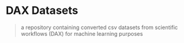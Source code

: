 # DAX Datasets
> a repository containing converted csv datasets from scientific workflows (DAX) for machine learning purposes

